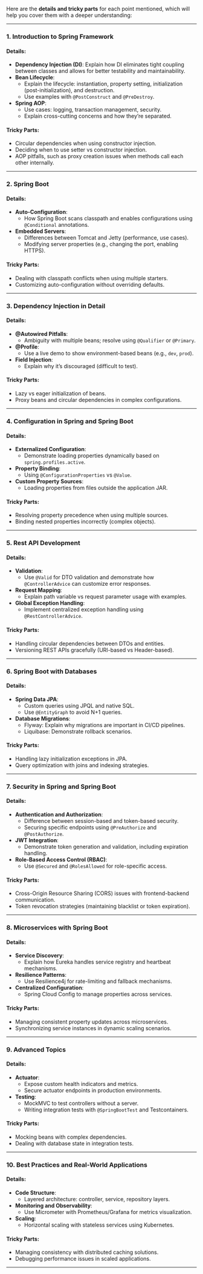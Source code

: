 Here are the **details and tricky parts** for each point mentioned, which will help you cover them with a deeper understanding:

---

### **1. Introduction to Spring Framework**
#### **Details**:
- **Dependency Injection (DI)**: Explain how DI eliminates tight coupling between classes and allows for better testability and maintainability.
- **Bean Lifecycle**:
  - Explain the lifecycle: instantiation, property setting, initialization (post-initialization), and destruction.
  - Use examples with `@PostConstruct` and `@PreDestroy`.
- **Spring AOP**:
  - Use cases: logging, transaction management, security.
  - Explain cross-cutting concerns and how they’re separated.

#### **Tricky Parts**:
- Circular dependencies when using constructor injection.
- Deciding when to use setter vs constructor injection.
- AOP pitfalls, such as proxy creation issues when methods call each other internally.

---

### **2. Spring Boot**
#### **Details**:
- **Auto-Configuration**:
  - How Spring Boot scans classpath and enables configurations using `@Conditional` annotations.
- **Embedded Servers**:
  - Differences between Tomcat and Jetty (performance, use cases).
  - Modifying server properties (e.g., changing the port, enabling HTTPS).

#### **Tricky Parts**:
- Dealing with classpath conflicts when using multiple starters.
- Customizing auto-configuration without overriding defaults.

---

### **3. Dependency Injection in Detail**
#### **Details**:
- **@Autowired Pitfalls**:
  - Ambiguity with multiple beans; resolve using `@Qualifier` or `@Primary`.
- **@Profile**:
  - Use a live demo to show environment-based beans (e.g., `dev`, `prod`).
- **Field Injection**:
  - Explain why it’s discouraged (difficult to test).

#### **Tricky Parts**:
- Lazy vs eager initialization of beans.
- Proxy beans and circular dependencies in complex configurations.

---

### **4. Configuration in Spring and Spring Boot**
#### **Details**:
- **Externalized Configuration**:
  - Demonstrate loading properties dynamically based on `spring.profiles.active`.
- **Property Binding**:
  - Using `@ConfigurationProperties` vs `@Value`.
- **Custom Property Sources**:
  - Loading properties from files outside the application JAR.

#### **Tricky Parts**:
- Resolving property precedence when using multiple sources.
- Binding nested properties incorrectly (complex objects).

---

### **5. Rest API Development**
#### **Details**:
- **Validation**:
  - Use `@Valid` for DTO validation and demonstrate how `@ControllerAdvice` can customize error responses.
- **Request Mapping**:
  - Explain path variable vs request parameter usage with examples.
- **Global Exception Handling**:
  - Implement centralized exception handling using `@RestControllerAdvice`.

#### **Tricky Parts**:
- Handling circular dependencies between DTOs and entities.
- Versioning REST APIs gracefully (URI-based vs Header-based).

---

### **6. Spring Boot with Databases**
#### **Details**:
- **Spring Data JPA**:
  - Custom queries using JPQL and native SQL.
  - Use `@EntityGraph` to avoid N+1 queries.
- **Database Migrations**:
  - Flyway: Explain why migrations are important in CI/CD pipelines.
  - Liquibase: Demonstrate rollback scenarios.

#### **Tricky Parts**:
- Handling lazy initialization exceptions in JPA.
- Query optimization with joins and indexing strategies.

---

### **7. Security in Spring and Spring Boot**
#### **Details**:
- **Authentication and Authorization**:
  - Difference between session-based and token-based security.
  - Securing specific endpoints using `@PreAuthorize` and `@PostAuthorize`.
- **JWT Integration**:
  - Demonstrate token generation and validation, including expiration handling.
- **Role-Based Access Control (RBAC)**:
  - Use `@Secured` and `@RolesAllowed` for role-specific access.

#### **Tricky Parts**:
- Cross-Origin Resource Sharing (CORS) issues with frontend-backend communication.
- Token revocation strategies (maintaining blacklist or token expiration).

---

### **8. Microservices with Spring Boot**
#### **Details**:
- **Service Discovery**:
  - Explain how Eureka handles service registry and heartbeat mechanisms.
- **Resilience Patterns**:
  - Use Resilience4j for rate-limiting and fallback mechanisms.
- **Centralized Configuration**:
  - Spring Cloud Config to manage properties across services.

#### **Tricky Parts**:
- Managing consistent property updates across microservices.
- Synchronizing service instances in dynamic scaling scenarios.

---

### **9. Advanced Topics**
#### **Details**:
- **Actuator**:
  - Expose custom health indicators and metrics.
  - Secure actuator endpoints in production environments.
- **Testing**:
  - MockMVC to test controllers without a server.
  - Writing integration tests with `@SpringBootTest` and Testcontainers.

#### **Tricky Parts**:
- Mocking beans with complex dependencies.
- Dealing with database state in integration tests.

---

### **10. Best Practices and Real-World Applications**
#### **Details**:
- **Code Structure**:
  - Layered architecture: controller, service, repository layers.
- **Monitoring and Observability**:
  - Use Micrometer with Prometheus/Grafana for metrics visualization.
- **Scaling**:
  - Horizontal scaling with stateless services using Kubernetes.

#### **Tricky Parts**:
- Managing consistency with distributed caching solutions.
- Debugging performance issues in scaled applications.

---
